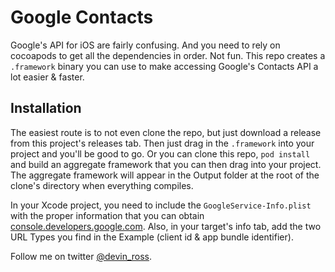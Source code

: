Google Contacts
===============
Google's API for iOS are fairly confusing. And you need to rely on cocoapods to get all the dependencies in order. Not fun. This repo creates a `.framework` binary you can use to make accessing Google's Contacts API a lot easier & faster.


## Installation
The easiest route is to not even clone the repo, but just download a release from this project's releases tab. Then just drag in the `.framework` into your project and you'll be good to go. Or you can clone this repo, `pod install` and build an aggregate framework that you can then drag into your project. The aggregate framework will appear in the Output folder at the root of the clone's directory when everything compiles.

In your Xcode project, you need to include the `GoogleService-Info.plist` with the proper information that you can obtain [console.developers.google.com](https://console.developers.google.com/project). Also, in your target's info tab, add the two URL Types you find in the Example (client id & app bundle identifier).


Follow me on twitter [@devin_ross](http://twitter.com/devin_ross).